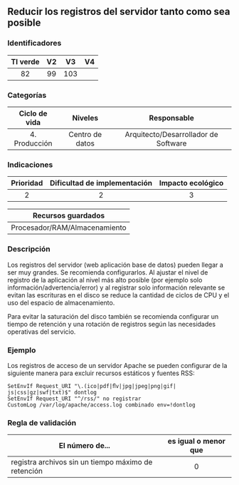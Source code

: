 ## Reducir los registros del servidor tanto como sea posible

 ### Identificadores

 | TI verde | V2 | V3 | V4 |
 | :-----: | :-: | :-: | :-: |
 | 82 | 99 | 103 | |

 ### Categorías

 | Ciclo de vida | Niveles | Responsable |
 | :-----------: | :--------: | :--------------------------: |
 | 4. Producción | Centro de datos | Arquitecto/Desarrollador de Software |

 ### Indicaciones

 | Prioridad | Dificultad de implementación | Impacto ecológico |
 | :------: | :----------------------: | :-----------------------: |
 | 2 | 2 | 3 |

 | Recursos guardados |
 | :----------------------: |
 | Procesador/RAM/Almacenamiento |

 ### Descripción

 Los registros del servidor (web aplicación base de datos) pueden llegar a ser muy grandes. Se recomienda configurarlos. Al ajustar el nivel de registro de la aplicación al nivel más alto posible (por ejemplo solo información/advertencia/error) y al registrar solo información relevante se evitan las escrituras en el disco se reduce la cantidad de ciclos de CPU y el uso del espacio de almacenamiento.

Para evitar la saturación del disco también se recomienda configurar un tiempo de retención y una rotación de registros según las necesidades operativas del servicio.

 ### Ejemplo

Los registros de acceso de un servidor Apache se pueden configurar de la siguiente manera para excluir recursos estáticos y fuentes RSS:

 ```apacheconf
 SetEnvIf Request_URI "\.(ico|pdf|ﬂv|jpg|jpeg|png|gif| js|css|gz|swf|txt)$" dontlog
 SetEnvIf Request_URI "^/rss/" no registrar
 CustomLog /var/log/apache/access.log combinado env=!dontlog
 ```

 ### Regla de validación

 | El número de... | es igual o menor que |
 |-----------------------------------------------| :----------------------: |
 | registra archivos sin un tiempo máximo de retención | 0 |
